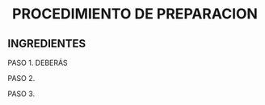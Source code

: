 # <div align="center"> PROCEDIMIENTO DE PREPARACION </div>  

## INGREDIENTES  
PASO 1.
DEBERÁS 

PASO 2.

PASO 3.
